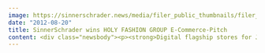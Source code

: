 ```yaml
---
image: https://sinnerschrader.news/media/filer_public_thumbnails/filer_public/81/48/8148d999-cc40-4edc-a4ea-d40dd4acfde7/varfoldersdjk8pxf42x64d8fxslz8jcc8fc0000gnttmpgaar76__480x288_q85_crop_subsampling-2_upscale.png
date: "2012-08-20"
title: SinnerSchrader wins HOLY FASHION GROUP E-Commerce-Pitch
content: <div class="newsbody"><p><strong>Digital flagship stores for JOOP!, Strellson and windsor. to open this year<br/></strong><br/>At the beginning of the year, and after a multi-stage pitch process, SinnerSchrader managed to come out on top with a concept for high-grade, individual flagship fashion stores for the JOOP!, Strellson and windsor. brands. The rollout of the joint e-commerce platform for the JOOP!, Strellson und windsor. brands will be completed by October.</p><p>The <a href="http&#58;//shop.joop.com/">new online shop</a> will be launched already under the completely revised <a href="http&#58;//shop.joop.com/">shop.joop.com</a> website. Remaining true to the brand DNA of “Superior Extravagance,” JOOP! will continue, even digitally, to focus on visual opulence, impressive productions and extensive depictions of collections. Moving images and horizontal scrolling will convey the impression of urban window shopping, which will be complemented in the display area by direct options to buy. The entire website will have a liquid design so that customers can experience the brands and the collections even on touch-screen tablets. A contemporary shop with the German design brand is being implemented whose intuitive simplicity in terms of use will provide fashion inspiration and invite one to linger.</p><p><img alt="" class="size-full wp-image-1709" height="768" src="http&#58;//www.sinnerschrader.com/wp-content/uploads/2012/08/joop_detail.png" width="1280"/></p><p>The technical basis for the brands’ joint e-commerce platform is hybris. SinnerSchrader created a flexible and robust infrastructure, which will also accommodate the Strellson and windsor. flagship stores in line with the brands and will be launched internationally by October. Each of the HOLY FASHION GROUP’s brands will maintain its own identity and individual brand experience. At the same time, JOOP!, Strellson and windsor. will share many commerce processes and backend solutions in future.</p><p>Reiner Pichler, CEO of the HOLY FASHION GROUP&#58;<br/>“We’re now in the position to offer our customers a high-quality fashion shopping and brand experience online. At the same time, we can take advantage of worthwhile synergies in terms of the technical platform and the joint and comprehensive organisational approach. Certain resources will be made available across brands and will offer a sound basis for the international rollout going forward.”</p><p>Matthias Schrader, CEO of SinnerSchrader&#58;<br/>“Combining individual and touch-screen-enabled brand productions with a clear, sales-oriented approach for relaxed couch shopping is a great challenge. We’re very proud to have received so much confidence from customers in terms of the concept, design, photo production and technology.”</p><p><img alt="" class="alignnone size-full wp-image-1710" height="768" src="http&#58;//www.sinnerschrader.com/wp-content/uploads/2012/08/joop_look.png" width="1280"/></p><p><a class="news-backlink" href="/en/"><svg class="svg-ico svg-ico--arrow-left"><use xlink&#58;href="#arrow-down"></use></svg>Back to the overview</a></p></div>
---
```

